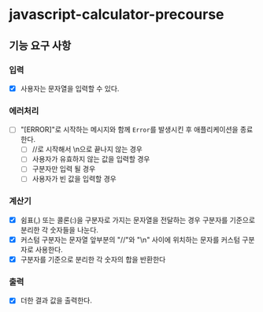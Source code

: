 # javascript-calculator-precourse

## 기능 요구 사항

### 입력

- [x] 사용자는 문자열을 입력할 수 있다.

### 에러처리

- [ ] "[ERROR]"로 시작하는 메시지와 함께 `Error`를 발생시킨 후 애플리케이션을 종료한다.
  - [ ] //로 시작해서 \n으로 끝나지 않는 경우
  - [ ] 사용자가 유효하지 않는 값을 입력할 경우
  - [ ] 구분자만 입력 될 경우
  - [ ] 사용자가 빈 값을 입력할 경우

### 계산기

- [x] 쉼표(,) 또는 콜론(:)을 구분자로 가지는 문자열을 전달하는 경우 구분자를 기준으로 분리한 각 숫자들을 나눈다.
- [x] 커스텀 구분자는 문자열 앞부분의 "//"와 "\n" 사이에 위치하는 문자를 커스텀 구분자로 사용한다.
- [x] 구분자를 기준으로 분리한 각 숫자의 합을 반환한다

### 출력

- [x] 더한 결과 값을 출력한다.
